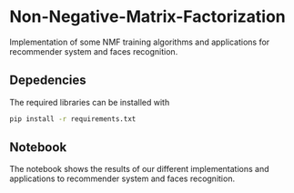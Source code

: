 # Non-Negative-Matrix-Factorization
Implementation of some NMF training algorithms and applications for recommender system and faces recognition.

## Depedencies

The required libraries can be installed with

```bash
pip install -r requirements.txt
```

## Notebook

The notebook shows the results of our different implementations and applications to recommender system and faces recognition.
